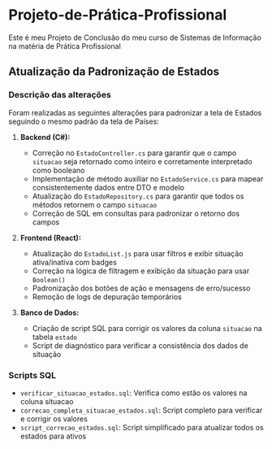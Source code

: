 # Projeto-de-Prática-Profissional
Este é meu Projeto de Conclusão do meu curso de Sistemas de Informação na matéria de Prática Profissional

## Atualização da Padronização de Estados

### Descrição das alterações
Foram realizadas as seguintes alterações para padronizar a tela de Estados seguindo o mesmo padrão da tela de Países:

1. **Backend (C#):**
   - Correção no `EstadoController.cs` para garantir que o campo `situacao` seja retornado como inteiro e corretamente interpretado como booleano
   - Implementação de método auxiliar no `EstadoService.cs` para mapear consistentemente dados entre DTO e modelo
   - Atualização do `EstadoRepository.cs` para garantir que todos os métodos retornem o campo `situacao`
   - Correção de SQL em consultas para padronizar o retorno dos campos

2. **Frontend (React):**
   - Atualização do `EstadoList.js` para usar filtros e exibir situação ativa/inativa com badges
   - Correção na lógica de filtragem e exibição da situação para usar `Boolean()`
   - Padronização dos botões de ação e mensagens de erro/sucesso
   - Remoção de logs de depuração temporários

3. **Banco de Dados:**
   - Criação de script SQL para corrigir os valores da coluna `situacao` na tabela `estado`
   - Script de diagnóstico para verificar a consistência dos dados de situação

### Scripts SQL
- `verificar_situacao_estados.sql`: Verifica como estão os valores na coluna situacao
- `correcao_completa_situacao_estados.sql`: Script completo para verificar e corrigir os valores
- `script_correcao_estados.sql`: Script simplificado para atualizar todos os estados para ativos
